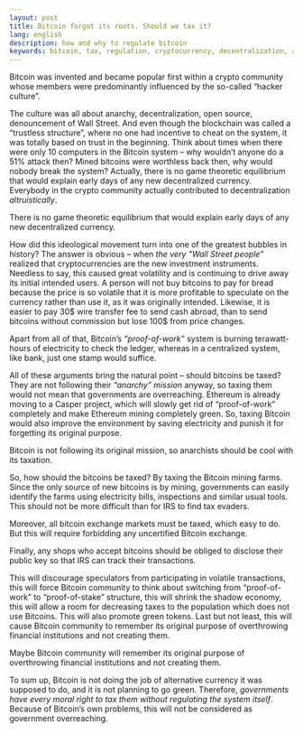 ```yaml
---
layout: post
title: Bitcoin forgot its roots. Should we tax it?
lang: english
description: how and why to regulate bitcoin
keywords: bitcoin, tax, regulation, cryptocurrency, decentralization, anarchy
---
```


Bitcoin was invented and became popular first within a crypto community whose members were predominantly influenced by the so-called “hacker culture”.  

The culture was all about anarchy, decentralization, open source, denouncement of Wall Street. And even though the blockchain was called a “trustless structure”, where no one had incentive to cheat on the system, it was totally based on trust in the beginning. Think about times when there were only 10 computers in the Bitcoin system – why wouldn’t anyone do a 51% attack then? Mined bitcoins were worthless back then, why would nobody break the system? Actually, there is no game theoretic equilibrium that would explain early days of any new decentralized currency. Everybody in the crypto community actually contributed to decentralization _altruistically_. 

<div class="highlighted">There is no game theoretic equilibrium that would explain early days of any new decentralized currency.</div>

How did this ideological movement turn into one of the greatest bubbles in history? The answer is obvious – when _the very "Wall Street people”_ realized that cryptocurrencies are the new investment instruments. Needless to say, this caused great volatility and is continuing to drive away its initial intended users. A person will not buy bitcoins to pay for bread because the price is so volatile that it is more profitable to speculate on the currency rather than use it, as it was originally intended. Likewise, it is easier to pay 30$ wire transfer fee to send cash abroad, than to send bitcoins without commission but lose 100$ from price changes.  

Apart from all of that, Bitcoin’s _“proof-of-work”_ system is burning terawatt-hours of electricity to check the ledger, whereas in a centralized system, like bank, just one stamp would suffice.  

All of these arguments bring the natural point – should bitcoins be taxed? They are not following their _“anarchy” mission_ anyway, so taxing them would not mean that governments are overreaching. Ethereum is already moving to a Casper project, which will slowly get rid of “proof-of-work” completely and make Ethereum mining completely green. So, taxing Bitcoin would also improve the environment by saving electricity and punish it for forgetting its original purpose.  

<div class="highlighted">Bitcoin is not following its original mission, so anarchists should be cool with its taxation.</div>

So, how should the bitcoins be taxed? By taxing the Bitcoin mining farms. Since the only source of new bitcoins is by mining, governments can easily identify the farms using electricity bills, inspections and similar usual tools. This should not be more difficult than for IRS to find tax evaders.  

Moreover, all bitcoin exchange markets must be taxed, which easy to do. But this will require forbidding any uncertified Bitcoin exchange.  

Finally, any shops who accept bitcoins should be obliged to disclose their public key so that IRS can track their transactions.  

This will discourage speculators from participating in volatile transactions, this will force Bitcoin community to think about switching from “proof-of-work” to “proof-of-stake” structure, this will shrink the shadow economy, this will allow a room for decreasing taxes to the population which does not use Bitcoins. This will also promote green tokens. Last but not least, this will cause Bitcoin community to remember its original purpose of overthrowing financial institutions and not creating them.

<div class="highlighted">Maybe Bitcoin community will remember its original purpose of overthrowing financial institutions and not creating them.</div> 

To sum up, Bitcoin is not doing the job of alternative currency it was supposed to do, and it is not planning to go green. Therefore, _governments have every moral right to tax them without regulating the system itself_. Because of Bitcoin’s own problems, this will not be considered as government overreaching.

